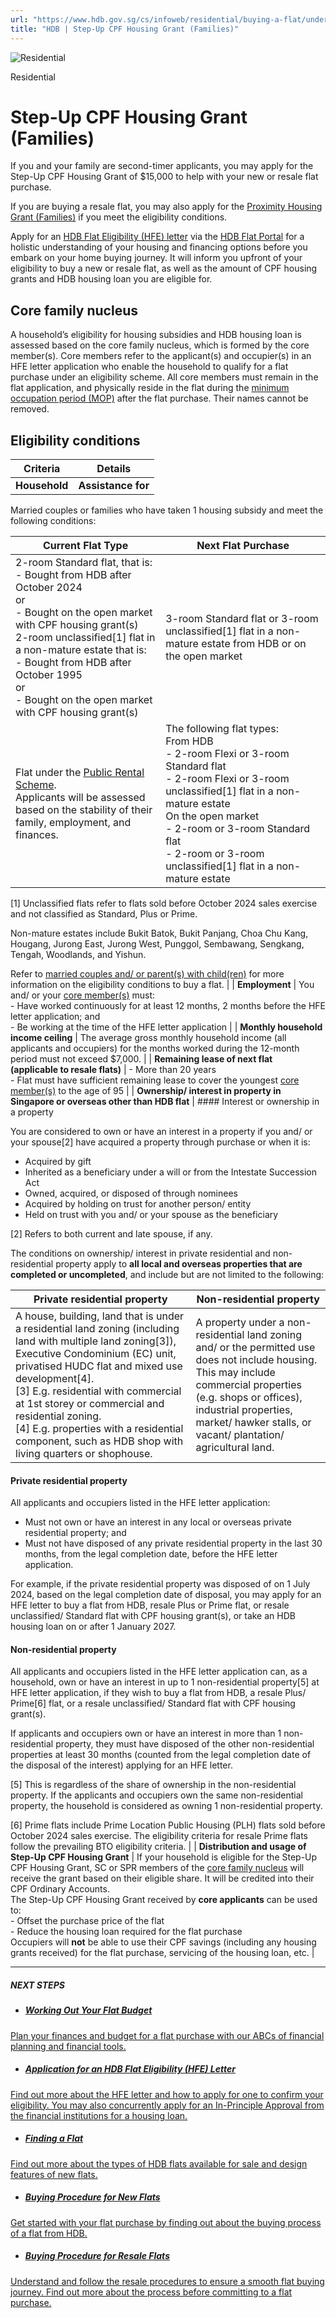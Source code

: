 ```yaml
---
url: "https://www.hdb.gov.sg/cs/infoweb/residential/buying-a-flat/understanding-your-eligibility-and-housing-loan-options/flat-and-grant-eligibility/couples-and-families/step-up-cpf-housing-grant-families"
title: "HDB | Step-Up CPF Housing Grant (Families)"
---
```


![Residential](https://www.hdb.gov.sg/cs/infoweb/-/media/HDBContent/Images/General/residential-masthead.jpg)

Residential


# Step-Up CPF Housing Grant (Families)

If you and your family are second-timer applicants, you may apply for the Step-Up CPF Housing Grant of $15,000 to help with your new or resale flat purchase.

If you are buying a resale flat, you may also apply for the [Proximity Housing Grant (Families)](https://www.hdb.gov.sg/cs/infoweb/residential/buying-a-flat/understanding-your-eligibility-and-housing-loan-options/flat-and-grant-eligibility/couples-and-families/proximity-housing-grant-families) if you meet the eligibility conditions.

Apply for an [HDB Flat Eligibility (HFE) letter](https://www.hdb.gov.sg/cs/infoweb/residential/buying-a-flat/understanding-your-eligibility-and-housing-loan-options/application-for-an-hdb-flat-eligibility-hfe-letter) via the [HDB Flat Portal](https://homes.hdb.gov.sg/home/landing) for a holistic understanding of your housing and financing options before you embark on your home buying journey. It will inform you upfront of your eligibility to buy a new or resale flat, as well as the amount of CPF housing grants and HDB housing loan you are eligible for.

## Core family nucleus

A household’s eligibility for housing subsidies and HDB housing loan is assessed based on the core family nucleus, which is formed by the core member(s). Core members refer to the applicant(s) and occupier(s) in an HFE letter application who enable the household to qualify for a flat purchase under an eligibility scheme. All core members must remain in the flat application, and physically reside in the flat during the [minimum occupation period (MOP)](https://www.hdb.gov.sg/cs/infoweb/residential/buying-a-flat/conditions-after-buying?anchor=mop) after the flat purchase. Their names cannot be removed.

## Eligibility conditions

| Criteria | Details |
| --- | --- |
| **Household** | **Assistance for**

Married couples or families who have taken 1 housing subsidy and meet the following conditions:

| Current Flat Type | Next Flat Purchase |
| --- | --- |
| 2-room Standard flat, that is:<br>- Bought from HDB after October 2024<br>or<br>- Bought on the open market with CPF housing grant(s)<br>2-room unclassified\[1\] flat in a non-mature estate that is:<br>- Bought from HDB after October 1995<br>or<br>- Bought on the open market with CPF housing grant(s) | 3-room Standard flat or 3-room unclassified\[1\] flat in a non-mature estate from HDB or on the open market |
| Flat under the [Public Rental Scheme](https://www.hdb.gov.sg/cs/infoweb/residential/renting-a-flat/renting-from-hdb/public-rental-scheme).<br>Applicants will be assessed based on the stability of their family, employment, and finances. | The following flat types:<br>From HDB<br>- 2-room Flexi or 3-room Standard flat<br>- 2-room Flexi or 3-room unclassified\[1\] flat in a non-mature estate<br>On the open market<br>- 2-room or 3-room Standard flat<br>- 2-room or 3-room unclassified\[1\] flat in a non-mature estate |

\[1\] Unclassified flats refer to flats sold before October 2024 sales exercise and not classified as Standard, Plus or Prime.

Non-mature estates include Bukit Batok, Bukit Panjang, Choa Chu Kang, Hougang, Jurong East, Jurong West, Punggol, Sembawang, Sengkang, Tengah, Woodlands, and Yishun.

Refer to [married couples and/ or parent(s) with child(ren)](https://www.hdb.gov.sg/cs/infoweb/residential/buying-a-flat/understanding-your-eligibility-and-housing-loan-options/flat-and-grant-eligibility/couples-and-families?anchor=pa) for more information on the eligibility conditions to buy a flat. |
| **Employment** | You and/ or your [core member(s)](https://www.hdb.gov.sg/cs/infoweb/residential/buying-a-flat/understanding-your-eligibility-and-housing-loan-options/flat-and-grant-eligibility/couples-and-families/step-up-cpf-housing-grant-families#stepup-grant-core) must:<br>- Have worked continuously for at least 12 months, 2 months before the HFE letter application; and<br>- Be working at the time of the HFE letter application |
| **Monthly household income ceiling** | The average gross monthly household income (all applicants and occupiers) for the months worked during the 12-month period must not exceed $7,000. |
| **Remaining lease of next flat**<br>**(applicable to resale flats)** | - More than 20 years<br>- Flat must have sufficient remaining lease to cover the youngest [core member(s)](https://www.hdb.gov.sg/cs/infoweb/residential/buying-a-flat/understanding-your-eligibility-and-housing-loan-options/flat-and-grant-eligibility/couples-and-families/step-up-cpf-housing-grant-families#stepup-grant-core) to the age of 95 |
| **Ownership/ interest in property in Singapore or overseas other than HDB flat** | #### Interest or ownership in a property

You are considered to own or have an interest in a property if you and/ or your spouse\[2\] have acquired a property through purchase or when it is:

- Acquired by gift
- Inherited as a beneficiary under a will or from the Intestate Succession Act
- Owned, acquired, or disposed of through nominees
- Acquired by holding on trust for another person/ entity
- Held on trust with you and/ or your spouse as the beneficiary

\[2\] Refers to both current and late spouse, if any.

The conditions on ownership/ interest in private residential and non-residential property apply to **all local and overseas properties that are completed or uncompleted**, and include but are not limited to the following:

| Private residential property | Non-residential property |
| --- | --- |
| A house, building, land that is under a residential land zoning (including land with multiple land zoning\[3\]), Executive Condominium (EC) unit, privatised HUDC flat and mixed use development\[4\].<br>\[3\] E.g. residential with commercial at 1st storey or commercial and residential zoning.<br>\[4\] E.g. properties with a residential component, such as HDB shop with living quarters or shophouse. | A property under a non-residential land zoning and/ or the permitted use does not include housing.<br>This may include commercial properties (e.g. shops or offices), industrial properties, market/ hawker stalls, or vacant/ plantation/ agricultural land. |

#### Private residential property

All applicants and occupiers listed in the HFE letter application:

- Must not own or have an interest in any local or overseas private residential property; and
- Must not have disposed of any private residential property in the last 30 months, from the legal completion date, before the HFE letter application.

For example, if the private residential property was disposed of on 1 July 2024, based on the legal completion date of disposal, you may apply for an HFE letter to buy a flat from HDB, resale Plus or Prime flat, or resale unclassified/ Standard flat with CPF housing grant(s), or take an HDB housing loan on or after 1 January 2027.

#### Non-residential property

All applicants and occupiers listed in the HFE letter application can, as a household, own or have an interest in up to 1 non-residential property\[5\] at HFE letter application, if they wish to buy a flat from HDB, a resale Plus/ Prime\[6\] flat, or a resale unclassified/ Standard flat with CPF housing grant(s).

If applicants and occupiers own or have an interest in more than 1 non-residential property, they must have disposed of the other non-residential properties at least 30 months (counted from the legal completion date of the disposal of the interest) applying for an HFE letter.

\[5\] This is regardless of the share of ownership in the non-residential property. If the applicants and occupiers own the same non-residential property, the household is considered as owning 1 non-residential property.

\[6\] Prime flats include Prime Location Public Housing (PLH) flats sold before October 2024 sales exercise. The eligibility criteria for resale Prime flats follow the prevailing BTO eligibility criteria. |
| **Distribution and usage of Step-Up CPF Housing Grant** | If your household is eligible for the Step-Up CPF Housing Grant, SC or SPR members of the [core family nucleus](https://www.hdb.gov.sg/cs/infoweb/residential/buying-a-flat/understanding-your-eligibility-and-housing-loan-options/flat-and-grant-eligibility/couples-and-families/step-up-cpf-housing-grant-families#stepup-grant-core) will receive the grant based on their eligible share. It will be credited into their CPF Ordinary Accounts.<br>The Step-Up CPF Housing Grant received by **core applicants** can be used to:<br>- Offset the purchase price of the flat<br>- Reduce the housing loan required for the flat purchase<br>Occupiers will **not** be able to use their CPF savings (including any housing grants received) for the flat purchase, servicing of the housing loan, etc. |

* * *

##### NEXT STEPS

- ##### [Working Out Your Flat Budget](https://www.hdb.gov.sg/residential/buying-a-flat/working-out-your-flat-budget)

[Plan your finances and budget for a flat purchase with our ABCs of financial planning and financial tools.](https://www.hdb.gov.sg/residential/buying-a-flat/working-out-your-flat-budget)
- ##### [Application for an HDB Flat Eligibility (HFE) Letter](https://www.hdb.gov.sg/residential/buying-a-flat/understanding-your-eligibility-and-housing-loan-options/application-for-an-hdb-flat-eligibility-hfe-letter)

[Find out more about the HFE letter and how to apply for one to confirm your eligibility. You may also concurrently apply for an In-Principle Approval from the financial institutions for a housing loan.](https://www.hdb.gov.sg/residential/buying-a-flat/understanding-your-eligibility-and-housing-loan-options/application-for-an-hdb-flat-eligibility-hfe-letter)
- ##### [Finding a Flat](https://www.hdb.gov.sg/residential/buying-a-flat/finding-a-flat)

[Find out more about the types of HDB flats available for sale and design features of new flats.](https://www.hdb.gov.sg/residential/buying-a-flat/finding-a-flat)
- ##### [Buying Procedure for New Flats](https://www.hdb.gov.sg/residential/buying-a-flat/buying-procedure-for-new-flats)

[Get started with your flat purchase by finding out about the buying process of a flat from HDB.](https://www.hdb.gov.sg/residential/buying-a-flat/buying-procedure-for-new-flats)
- ##### [Buying Procedure for Resale Flats](https://www.hdb.gov.sg/residential/buying-a-flat/buying-procedure-for-resale-flats)

[Understand and follow the resale procedures to ensure a smooth flat buying journey. Find out more about the process before committing to a flat purchase.](https://www.hdb.gov.sg/residential/buying-a-flat/buying-procedure-for-resale-flats)